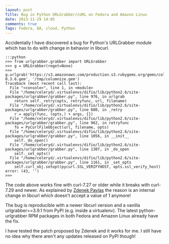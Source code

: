 ```yaml
---
layout: post
Title: Bug in Python URLGrabber/cURL on Fedora and Amazon Linux
date: 2013-11-29 14:05
comments: true
Tags: Fedora, QA, cloud, Python
---
```


Accidentally I have discovered a bug for Python's
URLGrabber module which has to do with change in behavior in libcurl.

    :::python
    >>> from urlgrabber.grabber import URLGrabber
    >>> g = URLGrabber(reget=None)
    >>> g.urlgrab('https://s3.amazonaws.com/production.s3.rubygems.org/gems/columnize-0.3.6.gem', '/tmp/columnize.gem')
    Traceback (most recent call last):
      File "<console>", line 1, in <module>
      File "/home/celeryd/.virtualenvs/difio/lib/python2.6/site-packages/urlgrabber/grabber.py", line 976, in urlgrab
        return self._retry(opts, retryfunc, url, filename)
      File "/home/celeryd/.virtualenvs/difio/lib/python2.6/site-packages/urlgrabber/grabber.py", line 880, in _retry
        r = apply(func, (opts,) + args, {})
      File "/home/celeryd/.virtualenvs/difio/lib/python2.6/site-packages/urlgrabber/grabber.py", line 962, in retryfunc
        fo = PyCurlFileObject(url, filename, opts)
      File "/home/celeryd/.virtualenvs/difio/lib/python2.6/site-packages/urlgrabber/grabber.py", line 1056, in __init__
        self._do_open()
      File "/home/celeryd/.virtualenvs/difio/lib/python2.6/site-packages/urlgrabber/grabber.py", line 1307, in _do_open
        self._set_opts()
      File "/home/celeryd/.virtualenvs/difio/lib/python2.6/site-packages/urlgrabber/grabber.py", line 1161, in _set_opts
        self.curl_obj.setopt(pycurl.SSL_VERIFYHOST, opts.ssl_verify_host)
    error: (43, '')
    >>> 

The code above works fine with curl-7.27 or older while it breaks with curl-7.29 and
newer. As explained by 
[Zdenek Pavlas](http://lists.baseurl.org/pipermail/yum-devel/2013-November/010428.html)
the reason is an internal change in libcurl which doesn't accept a value of 1 anymore!

The bug is reproducible with a newer libcurl version and a vanilla urlgrabber==3.9.1
from PyPI (e.g. inside a virtualenv). The latest python-urlgrabber RPM packages in both
Fedora and Amazon Linux already have the fix.


I have tested the patch proposed by Zdenek and it works for me. I still have no idea why
there aren't any updates released on PyPI though!
